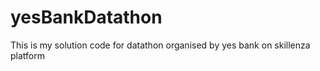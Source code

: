 # yesBankDatathon
This is my solution code for datathon organised by yes bank on skillenza platform
